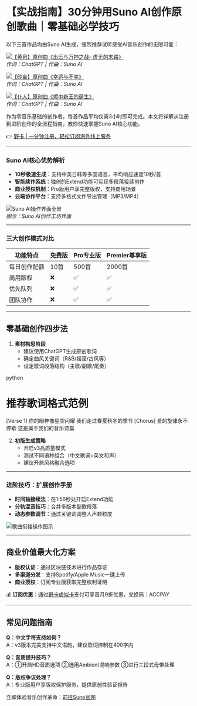 # 【实战指南】30分钟用Suno AI创作原创歌曲｜零基础必学技巧

以下三首作品均由Suno AI生成，强烈推荐试听感受AI音乐创作的无限可能：

[![【黄泉】原创曲《出云与万神之战- 虚无的末路》](https://bbtdd.com/wp-content/uploads/img/1951704694984655.webp)](https://www.youtube.com/embed/Nu8LNy_xO9c)  
*作词：ChatGPT | 作曲：Suno AI*

[![【砂金】原创曲《幸运与不幸》](https://bbtdd.com/wp-content/uploads/img/21360132758.webp)](https://www.youtube.com/embed/X0IDTPvB9rM)  
*作词：ChatGPT | 作曲：Suno AI*

[![【仆人】原创曲《烬中新王的诞生》](https://bbtdd.com/wp-content/uploads/img/0849295254736883.webp)](https://www.youtube.com/embed/BgTqMt6jVpM)  
*作词：ChatGPT | 作曲：Suno AI*

作为零音乐基础的创作者，每首作品平均仅需3小时即可完成。本文将详解从注册到进阶创作的全流程指南，教你快速掌握Suno AI核心功能。

👉 [野卡 | 一分钟注册，轻松订阅海外线上服务](https://bbtdd.com/yeka)

---

### Suno AI核心优势解析
- **10秒极速生成**：支持中英日韩等多国语言，平均响应速度10秒/首
- **智能续作系统**：独创的Extend功能可实现多段落接续创作
- **商业授权机制**：Pro版用户享完整版权，支持商用场景
- **云端协作平台**：支持多格式文件导出管理（MP3/MP4）

![Suno AI操作界面全景](https://bbtdd.com/wp-content/uploads/img/319556616719436.webp)  
*图示：Suno AI创作工坊界面*

---

### 三大创作模式对比
| 功能特点      | 免费版 | Pro专业版 | Premier尊享版 |
|---------------|--------|-----------|---------------|
| 每日创作配额  | 10首   | 500首     | 2000首        |
| 商用版权      | ❌      | ✅         | ✅             |
| 优先队列      | ❌      | ✅         | ✅             |
| 团队协作      | ❌      | ✅         | ✅             |

---

## 零基础创作四步法
1. **素材构思阶段**  
   - 建议使用ChatGPT生成原创歌词
   - 确定曲风关键词（R&B/摇滚/古风等）
   - 设定歌词段落结构（主歌/副歌/尾奏）

python
# 推荐歌词格式范例
[Verse 1]
你的眼神像星空闪耀
我们走过春夏秋冬的季节
[Chorus]
爱的旋律永不停歇
这是属于我们的音乐诗篇


2. **初版生成策略**  
   - 开启v3高质量模式
   - 测试不同语种组合（中文歌词+英文和声）
   - 建议开启风格融合选项

---

### 进阶技巧：扩展创作手册
- **时间轴接续法**：在1:56秒处开启Extend功能
- **分轨混音技巧**：合并多版本副歌段落
- **动态参数调节**：通过关键词调整人声颗粒度

![歌曲衔接操作图示](https://bbtdd.com/wp-content/uploads/img/1348220309721000.webp)

---

## 商业价值最大化方案
- **版权认证**：通过区块链技术进行作品存证
- **多渠道分发**：支持Spotify/Apple Music一键上传
- **商业授权**：订阅专业版获取完整权利证明

💰 **订阅优惠**：通过[野卡虚拟卡](https://bbtdd.com/yeka)支付可享首月9折优惠，兑换码：ACCPAY

---

## 常见问题指南
**Q：中文字符支持如何？**  
A：v3版本完美支持中文语韵，建议歌词控制在400字内  

**Q：音质提升技巧？**  
A：①开启HD音质选项 ②选用Ambient混响参数 ③进行三段式母带处理  

**Q：版权争议处理？**  
A：专业版用户享版权保护服务，提供原创性验证报告  

立即体验音乐创作革命：[前往Suno官网](https://suno.com)